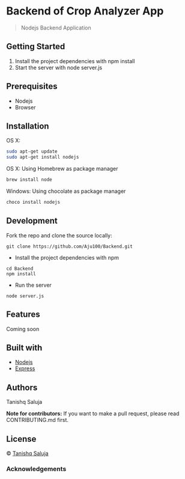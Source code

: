 # Backend of Crop Analyzer App
> Nodejs Backend Application

## Getting Started

1. Install the project dependencies with npm install
2. Start the server with node server.js

## Prerequisites
- Nodejs
- Browser


## Installation
OS X:
````sh
sudo apt-get update
sudo apt-get install nodejs 
````

OS X:
Using Homebrew as package manager
````sh
brew install node
````

Windows:
Using chocolate as package manager
````sh
choco install nodejs
````

## Development
Fork the repo and clone the source locally:
````git
git clone https://github.com/Aju100/Backend.git
````

- Install the project dependencies with npm
````npm
cd Backend
npm install
````
- Run the server
````node
node server.js
````

## Features
Coming soon

## Built with
- [Nodejs](https://nodejs.org/en/)
- [Express](https://expressjs.com/)


## Authors
Tanishq Saluja


**Note for contributors:** If you want to make a pull request, please read CONTRIBUTING.md first.

## License
 © [Tanishq Saluja
](https://www.linkedin.com/in/tanishq-saluja-a4272815b/)

### Acknowledgements
